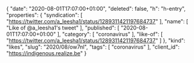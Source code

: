 {
  "date": "2020-08-01T17:07:00+01:00",
  "deleted": false,
  "h": "h-entry",
  "properties": {
    "syndication": [
      "https://twitter.com/a_leesha1/status/1289311421197684737"
    ],
    "name": [
      "Like of @a_leesha1's tweet"
    ],
    "published": [
      "2020-08-01T17:07:00+01:00"
    ],
    "category": [
      "coronavirus"
    ],
    "like-of": [
      "https://twitter.com/a_leesha1/status/1289311421197684737"
    ]
  },
  "kind": "likes",
  "slug": "2020/08/ow7nl",
  "tags": [
    "coronavirus"
  ],
  "client_id": "https://indigenous.realize.be"
}
